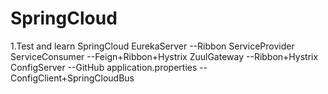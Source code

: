 # SpringCloud

1.Test and learn SpringCloud
  EurekaServer
    --Ribbon
  ServiceProvider
  ServiceConsumer
    --Feign+Ribbon+Hystrix
  ZuulGateway
    --Ribbon+Hystrix
  ConfigServer
    --GitHub application.properties
    --ConfigClient+SpringCloudBus
